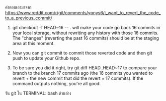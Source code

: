 คำตอบเอามาจาก
https://www.reddit.com/r/git/comments/ypnys6/i_want_to_revert_the_code_to_a_previous_commit/


1. git checkout -f HEAD~16 -- . will make your code go back 16 commits in your local storage, without rewriting any history with those 16 commits. The "changes" (reverting the past 16 commits) should be at the staging area at this moment.

2. Now you can git commit to commit those reverted code and then git push to update your Github repo.

3. To be sure you did it right, try git diff HEAD..HEAD~17 to compare your branch to the branch 17 commits ago (the 16 commits you wanted to revert + the new commit that did the revert = 17 commits). If the command outputs nothing, you're all good.

รัน git ใน TERMINAL: bash ด้านล่าง